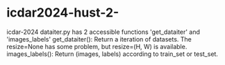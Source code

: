 # icdar2024-hust-2-
icdar-2024
dataiter.py has 2 accessible functions 'get_dataiter' and 'images_labels'
get_dataiter(): Return a iteration of datasets. The resize=None has some problem, but resize=(H, W) is available.
images_labels(): Return (images, labels) according to train_set or test_set.
